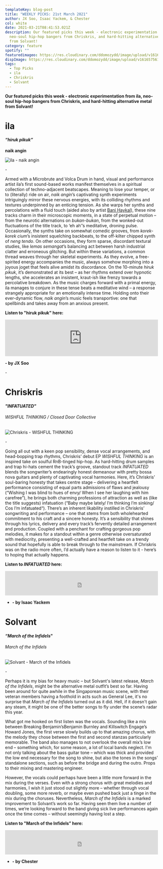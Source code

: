 ```yaml
---
templateKey: blog-post
title: "WEEKLY PICKS: 21st March 2021"
author: JX Soo, Isaac Yackem, & Chester
col: white
date: 2021-03-21T08:41:53.021Z
description: Our featured picks this week - electronic experimentation from ila,
  neo-soul hip-hop bangers from Chriskris, and hard-hitting alternative metal
  from Solvant!
category: feature
spotify: ""
featuredimageo: https://res.cloudinary.com/ddomozydd/image/upload/v1616575613/weeklybanner_jgnads.jpg
dispImage: https://res.cloudinary.com/ddomozydd/image/upload/v1616575613/weeklycard_ce4vvv.jpg
tags:
  - Top Picks
  - ila
  - Chriskris
  - Solvant
---
```

**Our featured picks this week - electronic experimentation from ila, neo-soul hip-hop bangers from Chriskris, and hard-hitting alternative metal from Solvant!**

# ila

#### ***“hiruk pikuk”***

**naik angin**

![ila - naik angin](https://res.cloudinary.com/ddomozydd/image/upload/v1616575917/ila_vc2uwr.jpg "ila - naik angin")

\-

Armed with a Microbrute and Volca Drum in hand, visual and performance artist ila’s first sound-based works manifest themselves in a spiritual collection of techno-adjacent beatscapes. Meaning to lose your temper, or to (literally) ride on air, *naik angin*’s captivating synth experiments intriguingly mirror these nervous energies, with its colliding rhythms and textures underpinned by an enticing tension. As she warps her synths and percolations with a fluid touch (aided also by artist [Bani Haykal](https://bigduckmusic.com/features/2020-09-07-spotify-music-and-the-creative-process-a-conversation-with-bani-haykal/)), these nine tracks charm in their microscopic moments, in a state of perpetual motion – from the neurotic alternations on *bukan-bukan*, from the wonked-out fluctuations of the title track, to ‘eh ah’’s meditative, droning pulse. Occasionally, the synths take on somewhat comedic grooves, from *korek-korek cium*’s insistent squelching backbeats, to the off-kilter chipped synth of *neng tendo*. On other occasions, they form sparse, discordant textural studies, like *lemas semangat*’s balancing act between harsh industrial clatter and erroneous glitching. But within these variations, a common thread weaves through her skeletal experiments. As they evolve, a free-spirited energy accompanies the music, always somehow morphing into a joyous joget that feels alive amidst its discordance. On the 10-minute *hiruk pikuk*, it’s demonstrated at its best – as her rhythms extend over hypnotic lengths, she accelerates an insistent, kraut-ish like frenzy towards a percolative breakdown. As the music charges forward with a primal energy, ila manages to conjure in these tense beats a meditative wind – a response strangely appropriate for an emotionally intense time. Holding onto their ever-dynamic flow, *naik angin*’s music feels transportive: one that spellbinds and takes away from an anxious present.

**Listen to "hiruk pikuk" here:**

<iframe style="border: 0; width: 100%; height: 120px;" src="https://bandcamp.com/EmbeddedPlayer/album=2716126087/size=large/bgcol=ffffff/linkcol=0687f5/tracklist=false/artwork=small/track=601275554/transparent=true/" seamless><a href="https://ilailaila.bandcamp.com/album/naik-angin">naik angin by ila</a></iframe>

**\- by JX Soo**

\-

# Chriskris

#### ***"INFATUATED"***

###### WISHFUL THINKING / Closed Door Collective

![Chriskris - WISHFUL THINKING](https://res.cloudinary.com/ddomozydd/image/upload/v1616575917/chriskris_w36z5a.jpg "Chriskris - WISHFUL THINKING")

\-

Going all out with a keen pop sensibility, dense vocal arrangements, and head-bopping trap rhythms, Chriskris’ debut EP *WISHFUL THINKING* is an inspired take on soulful RnB-tinged hip-hop. As hard-hitting drum samples and trap hi-hats cement the track’s groove, standout track *INFATUATED* blends the songwriter’s endearingly honest demeanour with pretty bossa nova guitars and plenty of captivating vocal harmonies. Here, it’s Chriskris’ soul-baring honesty that takes centre stage – delivering a heartfelt performance consisting of equal parts admissions of flaws and jealousy (“Wishing I was blind to hues of envy/ When I see her laughing with him carefree”), he brings both charming professions of attraction as well as (like the title suggests) infatuation (“Baby maybe lately/ I’m thinking I’m sinking/ Cos I’m infatuated“). There’s an inherent likability instilled in Chriskris’ songwriting and performance – one that stems from both wholehearted commitment to his craft and a sincere honesty. It’s a sensibility that shines through his lyrics, delivery and every track’s fervently detailed arrangement and production. Coupled with a penchant for crafting gorgeous pop melodies, it makes for a standout within a genre otherwise oversaturated with mediocrity, presenting a well-crafted and heartfelt take on a trendy sound that hopefully is able to break through to the mainstream. If Chriskris was on the radio more often, I’d actually have a reason to listen to it - here’s to hoping that actually happens.

**Listen to *INFATUATED* here:**

<iframe src="https://open.spotify.com/embed/track/2lMfaRMkpllCOW1iy3dcX5" width="100%" height="80" frameborder="0" allowtransparency="true" allow="encrypted-media"></iframe>

* **\- by Isaac Yackem**

# Solvant

#### ***“March of the Infidels*"**

###### March of the Infidels

![Solvant - March of the Infidels](https://res.cloudinary.com/ddomozydd/image/upload/v1616575917/solvant_u3hohw.jpg "Solvant - March of the Infidels")

\-

Perhaps it is my bias for heavy music – but Solvant's latest release, *March of the Infidels*, might be the alternative metal outfit’s best so far. Having been around for quite awhile in the Singaporean music scene, with their veteran members having a foothold in acts such as General Lee, it's no surprise that *March of the Infidels* turned out as it did. Hell, if it doesn't gain any steam, it might be one of the better songs to fly under the scene’s radar this year.

What got me hooked on first listen was the vocals. Sounding like a mix between Breaking Benjamin’sBenjamin Burnley and Killswitch Engage’s Howard Jones, the first verse slowly builds up to that amazing chorus, with the melody they chose between the first and second stanzas particularly memorable. The band also manages to not overlook the overall mix’s low end – something which, for some reason, a lot of local bands neglect. I'm not only talking about the bass guitar tone – which was thick and provided the low end necessary for the song to shine, but also the tones in the songs’ standalone sections, such as before the bridge and during the outro. Props to their mixing and mastering engineer.

However, the vocals could perhaps have been a little more forward in the mix during the verses. Even with a strong chorus with great melodies and harmonies, I wish it just stood out slightly more – whether through vocal doubling, some more reverb, or maybe even pushed back just a tinge in the mix during the choruses. Nevertheless, *March of the Infidels* is a marked improvement to Solvant’s work so far. Having seen them live a number of times, we’re looking forward to the band giving sick live performances again once the time comes – without seemingly having lost a step.

**Listen to "March of the Infidels” here:**

<iframe src="https://open.spotify.com/embed/track/24PZ1QeMiRUgkfCiRySHZy" width="100%" height="80" frameborder="0" allowtransparency="true" allow="encrypted-media"></iframe>

* **\- by Chester**
